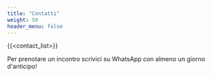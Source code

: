 ```yaml
---
title: "Contatti"
weight: 50
header_menu: false
---
```


{{<contact_list>}}

Per prenotare un incontro scrivici su WhatsApp con almeno un giorno d'anticipo!

